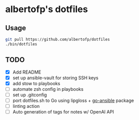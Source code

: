 # albertofp's dotfiles

## Usage

```bash
git pull https://github.com/albertofp/dotfiles
./bin/dotfiles
```

## TODO

- [x] Add README
- [x] set up ansible-vault for storing SSH keys
- [x] add stow to playbooks
- [ ] automate zsh config in playbooks
- [ ] set up .gitconfig
- [ ] port dotfiles.sh to Go using lipgloss + [go-ansible](https://github.com/apenella/go-ansible) package
- [ ] linting action
- [ ] Auto generation of tags for notes w/ OpenAI API
